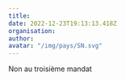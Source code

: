 ```yaml
---
title: 
date: 2022-12-23T19:13:13.418Z
organisation: 
author: 
avatar: "/img/pays/SN.svg"
---
```


Non au troisième mandat 